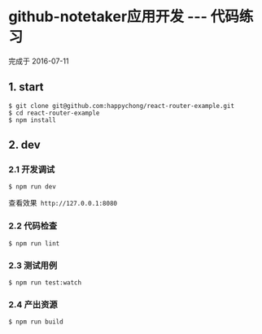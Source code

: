 # github-notetaker应用开发 --- 代码练习

完成于 2016-07-11


## 1. start

```
$ git clone git@github.com:happychong/react-router-example.git
$ cd react-router-example
$ npm install
```
## 2. dev
### 2.1 开发调试
```
$ npm run dev
```

查看效果` http://127.0.0.1:8080`

### 2.2 代码检查
```
$ npm run lint
```

### 2.3 测试用例
```
$ npm run test:watch
```

### 2.4 产出资源
```
$ npm run build
```
